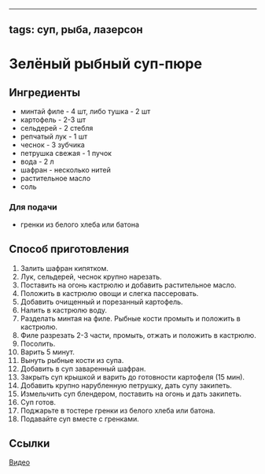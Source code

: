 ----
tags: суп, рыба, лазерсон
----

# Зелёный рыбный суп-пюре

## Ингредиенты
- минтай филе - 4 шт, либо тушка - 2 шт  
- картофель - 2-3 шт
- сельдерей - 2 стебля
- репчатый лук - 1 шт
- чеснок - 3 зубчика
- петрушка свежая - 1 пучок
- вода - 2 л
- шафран - несколько нитей
- растительное масло
- соль
### Для подачи
- гренки из белого хлеба или батона

## Способ приготовления
1. Залить шафран кипятком.
2. Лук, сельдерей, чеснок крупно нарезать.
3. Поставить на огонь кастрюлю и добавить растительное масло.
4. Положить в кастрюлю овощи и слегка пассеровать.
5. Добавить очищенный и порезанный картофель.
6. Налить в кастрюлю воду.
7. Разделать минтая на филе. Рыбные кости промыть и положить в кастрюлю.
8. Филе разрезать 2-3 части, промыть, отжать и положить в кастрюлю.
9. Посолить.
10. Варить 5 минут.
11. Вынуть рыбные кости из супа.
12. Добавить в суп заваренный шафран.
13. Закрыть суп крышкой и варить до готовности картофеля (15 мин).
14. Добавить крупно нарубленную петрушку, дать супу закипеть.
15. Измельчить суп блендером, поставить на огонь и дать закипеть.
16. Суп готов.
17. Поджарьте в тостере гренки из белого хлеба или батона.
18. Подавайте суп вместе с гренками. 

## Ссылки
[Видео](https://www.youtube.com/watch?v=_rE85LE6cmk)

